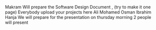 Makram Will prepare the Software Design Document , (try to make it one page)
Everybody upload your projects here
  Ali
  Mohamed Osman
  Ibrahim
  Hanja
We will prepare for the presentation on thursday morning 2 people will present
